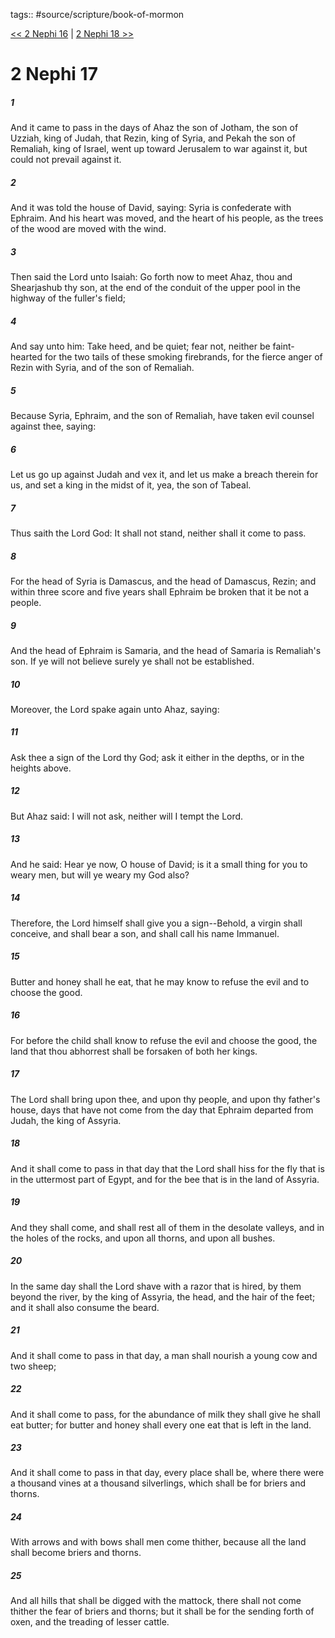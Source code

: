 tags:: #source/scripture/book-of-mormon

[<< 2 Nephi 16](source/scripture/book-of-mormon/02_2_Nephi/2_Nephi_16.md) | [2 Nephi 18 >>](source/scripture/book-of-mormon/02_2_Nephi/2_Nephi_18.md)

# 2 Nephi 17

##### 1

And it came to pass in the days of Ahaz the son of Jotham, the son of Uzziah, king of Judah, that Rezin, king of Syria, and Pekah the son of Remaliah, king of Israel, went up toward Jerusalem to war against it, but could not prevail against it.

##### 2

And it was told the house of David, saying: Syria is confederate with Ephraim. And his heart was moved, and the heart of his people, as the trees of the wood are moved with the wind.

##### 3

Then said the Lord unto Isaiah: Go forth now to meet Ahaz, thou and Shearjashub thy son, at the end of the conduit of the upper pool in the highway of the fuller's field;

##### 4

And say unto him: Take heed, and be quiet; fear not, neither be faint-hearted for the two tails of these smoking firebrands, for the fierce anger of Rezin with Syria, and of the son of Remaliah.

##### 5

Because Syria, Ephraim, and the son of Remaliah, have taken evil counsel against thee, saying:

##### 6

Let us go up against Judah and vex it, and let us make a breach therein for us, and set a king in the midst of it, yea, the son of Tabeal.

##### 7

Thus saith the Lord God: It shall not stand, neither shall it come to pass.

##### 8

For the head of Syria is Damascus, and the head of Damascus, Rezin; and within three score and five years shall Ephraim be broken that it be not a people.

##### 9

And the head of Ephraim is Samaria, and the head of Samaria is Remaliah's son. If ye will not believe surely ye shall not be established.

##### 10

Moreover, the Lord spake again unto Ahaz, saying:

##### 11

Ask thee a sign of the Lord thy God; ask it either in the depths, or in the heights above.

##### 12

But Ahaz said: I will not ask, neither will I tempt the Lord.

##### 13

And he said: Hear ye now, O house of David; is it a small thing for you to weary men, but will ye weary my God also?

##### 14

Therefore, the Lord himself shall give you a sign--Behold, a virgin shall conceive, and shall bear a son, and shall call his name Immanuel.

##### 15

Butter and honey shall he eat, that he may know to refuse the evil and to choose the good.

##### 16

For before the child shall know to refuse the evil and choose the good, the land that thou abhorrest shall be forsaken of both her kings.

##### 17

The Lord shall bring upon thee, and upon thy people, and upon thy father's house, days that have not come from the day that Ephraim departed from Judah, the king of Assyria.

##### 18

And it shall come to pass in that day that the Lord shall hiss for the fly that is in the uttermost part of Egypt, and for the bee that is in the land of Assyria.

##### 19

And they shall come, and shall rest all of them in the desolate valleys, and in the holes of the rocks, and upon all thorns, and upon all bushes.

##### 20

In the same day shall the Lord shave with a razor that is hired, by them beyond the river, by the king of Assyria, the head, and the hair of the feet; and it shall also consume the beard.

##### 21

And it shall come to pass in that day, a man shall nourish a young cow and two sheep;

##### 22

And it shall come to pass, for the abundance of milk they shall give he shall eat butter; for butter and honey shall every one eat that is left in the land.

##### 23

And it shall come to pass in that day, every place shall be, where there were a thousand vines at a thousand silverlings, which shall be for briers and thorns.

##### 24

With arrows and with bows shall men come thither, because all the land shall become briers and thorns.

##### 25

And all hills that shall be digged with the mattock, there shall not come thither the fear of briers and thorns; but it shall be for the sending forth of oxen, and the treading of lesser cattle.

